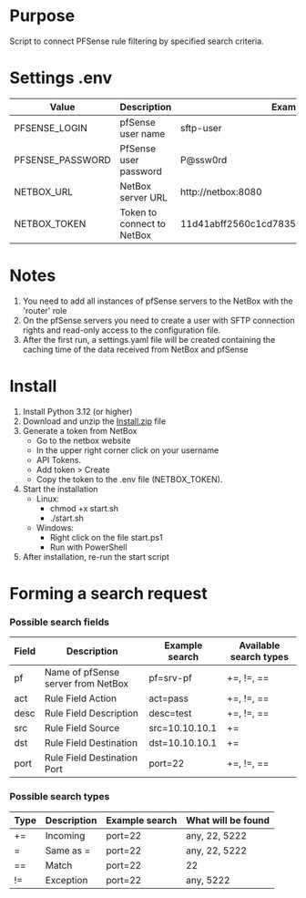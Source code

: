 # Purpose
Script to connect PFSense rule filtering by specified search criteria.

# Settings .env
| Value | Description | Example |
| ----------- | ----------- | ----------- |
| PFSENSE_LOGIN | pfSense user name | sftp-user |
| PFSENSE_PASSWORD | PfSense user password | P@ssw0rd |
| NETBOX_URL | NetBox server URL | http://netbox:8080 |
| NETBOX_TOKEN | Token to connect to NetBox | 11d41abff2560c1cd7835a294c8284dfcaa62c72 |


# Notes
1. You need to add all instances of pfSense servers to the NetBox with the 'router' role
2. Оn the pfSense servers you need to create a user with SFTP connection rights and read-only access to the configuration file.
3. After the first run, a settings.yaml file will be created containing the caching time of the data received from NetBox and pfSense

# Install
1. Install Python 3.12 (or higher)
2. Download and unzip the [Install.zip](https://github.com/Reydan46/RulesTrackerPF/releases/download/Install/Install.zip) file
3. Generate a token from NetBox
    * Go to the netbox website
    * In the upper right corner click on your username
    * API Tokens.
    * Add token > Create
    * Copy the token to the .env file (NETBOX_TOKEN).
4. Start the installation
    * Linux:
      * chmod +x start.sh
      * ./start.sh
    * Windows:
      * Right click on the file start.ps1
      * Run with PowerShell
5. After installation, re-run the start script

# Forming a search request
### Possible search fields
| Field | Description | Example search | Available search types |
| ----------- | ----------- | ----------- | ----------- |
| pf | Name of pfSense server from NetBox | pf=srv-pf | +=, !=, == |
| act | Rule Field  Action | act=pass | +=, !=, == |
| desc | Rule Field  Description | desc=test | +=, !=, == |
| src | Rule Field  Source | src=10.10.10.1 | += |
| dst | Rule Field  Destination | dst=10.10.10.1 | += |
| port | Rule Field  Destination Port | port=22 | +=, !=, == |
### Possible search types
| Type | Description | Example search | What will be found |
| ----------- | ----------- | ----------- | ----------- |
| += | Incoming | port=22 | any, 22, 5222 |
| = | Same as = | port=22 | any, 22, 5222 |
| == | Match | port=22 | 22 | 22 |
| != | Exception | port=22 | any, 5222 |
